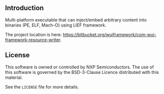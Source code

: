 ## Introduction
Multi-platform executable that can inject/embed arbitrary content into binaries (PE, ELF, Mach-O) using LIEF framework.

The project location is here: https://bitbucket.org/wuiframework/com-wui-framework-resource-writer.

## License
This software is owned or controlled by NXP Semiconductors.
The use of this software is governed by the BSD-3-Clause Licence distributed with this material.
  
See the `LICENSE` file for more details.
